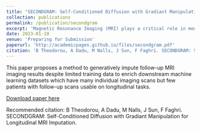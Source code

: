```yaml
---
title: "SECONDGRAM: Self-Conditioned Diffusion with Gradiant Manipulation for Longitudinal MRI Imputation"
collection: publications
permalink: /publication/secondgram
excerpt: 'Magnetic Resonance Imaging (MRI) plays a critical role in modern medicine by aiding in the diagnosis and monitoring of various medical conditions. While individual MRI snapshots provide valuable insights, the longitudinal progression depicted in repeated MRI results often holds more significant diagnostic and prognostic value. However, a scarcity of longitudinal MRI datasets, comprising paired initial and follow-up scans, hinders the application of machine learning for crucial sequential tasks. We aim to address this gap by developing a model capable of generating absent follow-up imaging, enabling predictions of MRI developments over time, and enriching limited datasets through imputation. We propose SECONDGRAM, beginning with the state-of-the-art neural diffusion models and introducing two key contributions: Self-Conditioned Learning, to leverage much larger, unlinked datasets for training by conditioning MRI generations on their possibly noised selves, and Gradient Manipulation, to combat instability and overfitting in a low-data setting. We evaluate SECONDGRAM on the UK Biobank dataset and show that it not only models MRI patterns better than existing baselines but also achieves better downstream results by enhancing training datasets. Specifically, SECONDGRAM achieves a 20% improvement in mean Pearson correlation between the imputed and real follow-up images in a held-out test set, and up to a 10% improvement in downstream Stroke classification AUROC for models trained on its enriched datasets over naive approaches.'
date: 2023-01-10
venue: 'Preparing for Submission'
paperurl: 'http://academicpages.github.io/files/secondgram.pdf'
citation: 'B Theodorou, A Dadu, M Nalls, J Sun, F Faghri. SECONDGRAM: Self-Conditioned Diffusion with Gradiant Manipulation for Longitudinal MRI Imputation.'
---
```

This paper proposes a method to generatively impute follow-up MRI imaging results despite limited training data to enrich downstream machine learning datasets which have many individual imaging scans but few patients with follow-up scans usable on longitudinal tasks.

[Download paper here](http://academicpages.github.io/files/secondgram.pdf)

Recommended citation: B Theodorou, A Dadu, M Nalls, J Sun, F Faghri. SECONDGRAM: Self-Conditioned Diffusion with Gradiant Manipulation for Longitudinal MRI Imputation.